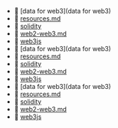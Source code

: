 * 📂 [data for web3](data for web3)
* 📄 [resources.md](resources.md)
* 📂 [solidity](solidity)
* 📄 [web2-web3.md](web2-web3.md)
* 📂 [web3js](web3js)
* 📂 [data for web3](data for web3)
* 📄 [resources.md](resources.md)
* 📂 [solidity](solidity)
* 📄 [web2-web3.md](web2-web3.md)
* 📂 [web3js](web3js)
* 📂 [data for web3](data for web3)
* 📄 [resources.md](resources.md)
* 📂 [solidity](solidity)
* 📄 [web2-web3.md](web2-web3.md)
* 📂 [web3js](web3js)
